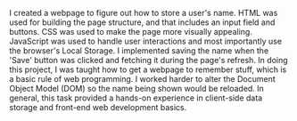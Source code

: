 I created a webpage to figure out how to store a user's name. HTML was used for building the page structure, and that includes an input field and buttons. CSS was used to make the page more visually appealing. JavaScript was used to handle user interactions and most importantly use the browser's Local Storage. I implemented saving the name when the 'Save' button was clicked and fetching it during the page's refresh. In doing this project, I was taught how to get a webpage to remember stuff, which is a basic rule of web programming. I worked harder to alter the Document Object Model (DOM) so the name being shown would be reloaded. In general, this task provided a hands-on experience in client-side data storage and front-end web development basics.
